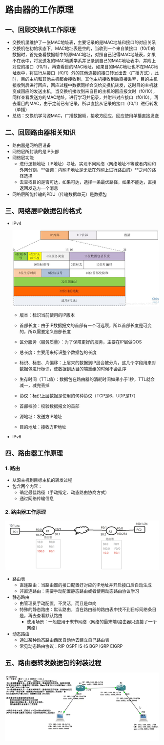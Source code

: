 # 路由器的工作原理

## 一、回顾交换机工作原理

- 交换机里维护了一张MAC地址表，主要记录的是MAC地址和接口的对应关系
- 交换机在初始状态下，MAC地址表是空的，当收到一个来自某接口（f0/1)的数据时，首先查看数据帧中的源MAC地址，对照自己记得MAC地址表，如果不在表中，将发送发的MAC地质学系并记录到自己的MAC地址表中，并附上对应的接口（f0/1），再查看目的MAC地址，如果目的MAC地址也不在MAC地址表中，将进行从接口（f0/1）外的其他连接的接口转发出去（广播方式），此时，目的主机和其他主机都会接收到，其他主机接收到后直接丢弃，目的主机接收到后进行回应，回应过程中数据同样会交给交换机转发，这时目的主机就变成回应的发送主机，当交换机接收到来自目的主机的回应报文时（f0/10），同样查看发送方的MAC地址，进行学习并记录，并附带对应接口（f0/10），再去看目的MAC，由于之前已有记录，所以直接从记录的接口（f0/1）进行转发（单播）
- 总结：交换机学习源MAC，广播数据帧，接收方回应，回应使用单播直接发送

## 二、回顾路由器相关知识

- 路由器是网络层设备
- 网络层所封装的是IP头部
- 网络层功能
  - 进行逻辑地址（IP地址）寻址，实现不同网络（网络地址不等或者内网和外网分割，**强调：内网IP地址是无法在外网上进行路由的）**之间的路径选择
  - 去查找目的是否可达，如果可达，选择一条最优路径，如果不能达，直接返回发送方一个消息
- 网络层所能传输的PDU（传输数据单元）是数据包

## 三、网络层IP数据包的格式

- IPv4

  ![img](../../picture/a4d9435eb4d143509c76e9c99d2fc0ed.png)

  - 版本：标识当前使用的IP版本

  - 首部长度：由于IP数据报文的首部有一个可选项，所以首部长度是可变的，所以需要定义首部长度

  - 区分服务（服务质量）：为了保障更好的服务，主要在IP层做QOS
  - 总长度：主要用来标识整个数据包的长度
  - 标识、标志、片偏移：上层来的数据到IP层会被分片，这几个字段用来对数据包进行标识，使数据到达目的端重组的时候不会乱序
  - 生存时间（TTL值）：数据包在路由器的消耗时间如果小于1秒，TTL就会减一，减完丢掉
  - 协议：标识上层数据是使用的何种协议（TCP是6，UDP是17）
  - 首部校验：校验数据报文的首部
  - 源地址：发送方IP地址
  - 目的地址：接收方IP地址

- IPv6

## 四、路由器工作原理

### 1. 路由

- 从源主机到目标主机的转发过程
- 包含两个内容：
  - 确定最佳路径（手动指定、动态路由协商方式）
  - 通过网络传输信息

### 2. 路由器工作原理

![image-20220604132514151](../../picture/9bd71c6e06614df28f7d447d0327f5d2.png)

- 路由表
  - 直连路由：当路由器的接口配置好对应的IP地址并开启接口后自动生成
  - 非直连路由：需要手动配置静态路由或者使用动态路由协议学习
- 静态路由
  - 由管理员手动配置，不灵活，而且是单向
  - 特殊的静态路由：默认路由，当在路由器的路由表中找不到目标网络条目是，再去查看默认路由
    - 使用场景：一般应用于末节网络（网络的最末端/路由器只连接了一个网络）
- 动态路由
  - 通过某种动态路由西医自动地去建立自己路由表
  - 常见动态路由协议：RIP   OSPF    IS-IS   BGP    IGRP      EIGRP

## 五、路由器转发数据包的封装过程

![](../../picture/d4aee524a91847be9891c4d838134d37.png)



